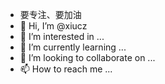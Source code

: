- 要专注、要加油
- 👋 Hi, I’m @xiucz 
- 👀 I’m interested in ...
- 🌱 I’m currently learning ...
- 💞️ I’m looking to collaborate on ...
- 📫 How to reach me ...



<!---
xiucz/xiucz is a ✨ special ✨ repository because its `README.md` (this file) appears on your GitHub profile.
You can click the Preview link to take a look at your changes.
--->
